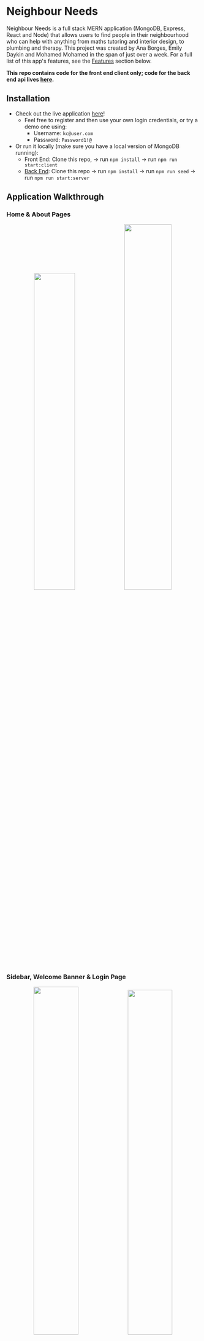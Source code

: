 # Neighbour Needs
Neighbour Needs is a full stack MERN application (MongoDB, Express, React and Node) that allows users to find people in their neighbourhood who can help with anything from maths tutoring and interior design, to plumbing and therapy. This project was created by Ana Borges, Emily Daykin and Mohamed Mohamed in the span of just over a week. For a full list of this app's features, see the [Features](#features) section below.

**This repo contains code for the front end client only; code for the back end api lives [here](https://github.com/emilydaykin/Neighbour-Needs-API).**

## Installation
- Check out the live application [here](https://neighbour-needs.netlify.app/)!
  - Feel free to register and then use your own login credentials, or try a demo one using:
    - Username: `kc@user.com`
    - Password: `Password1!@`
- Or run it locally (make sure you have a local version of MongoDB running):
  - Front End: Clone this repo, &#8594; run `npm install` &#8594; run `npm run start:client`
  - [Back End](https://github.com/momoh66/ga-project3-api): Clone this repo &#8594; run `npm install` &#8594; run `npm run seed` &#8594; run `npm run start:server` 

## Application Walkthrough
### Home & About Pages
<p align="center">
  <img src="./src/images/home_page.png" width="46%"  />
  <img src="./src/images/about_page.png" width="49.4%"  />
</p>

### Sidebar, Welcome Banner & Login Page
<p align="center">
  <img src="./src/images/login_sidebar.png" width="48.2%"  />
  <img src="./src/images/sidebar_welcome.png" width="48%"  />
</p>

### Feed & Profiles Page
<p align="center">
  <img src="./src/images/feed_profiles_page.png" width="90%"  />
</p>

### Creating a New Post
<p align="center">
  <img src="./src/images/create_new_post.png" width="90%"  />
</p>

### Neighbourhoods & Services Pages
<p align="center">
  <img src="./src/images/neighbourhoods_page.png" width="48%"  />
  <img src="./src/images/services_page.png" width="48.1%"  />
</p>

### Individual and Filtered Profile Pages
<p align="center">
  <img src="./src/images/single_profile.png" width="37%"  />
  <img src="./src/images/services_filter_page.png" width="49.5%"  />
</p>

### Responsive Design
<p align="center">
  <img src="./src/images/responsiveness_feed_profiles.png" width="30%"  />
  <img src="./src/images/responsiveness_single_profile.png" width="29%"  />
  <img src="./src/images/responsiveness_register.png" width="36%"  />
</p>

## Tech Stack
### Front End
- React Framework (Single Page Application)
- API Handling: Axios
- Pure CSS with Sass
- React-Router-Dom

### Back End
- Server: Node.js & Express
- Database: MongoDB & Mongoose
- Safeguarding from injection attacks: Express Mongo Sanitize
- Password Encryption: Bcrypt
- Authentication: JSON Web Token (JWT)

### Collaboration & Development
- Git, GitHub
- Trello for project management
- Postman for API testing
- Excalidraw for wireframing
- Npm
- Deployment:
  - Front End: Netlify
  - Back End: Heroku (& Mongo Atlas)

## Features
- Display of all profiles, and routing to an individual profile page with more information and a comments area when clicked on
- Real time searching through all profiles by name, location, or service offered
- Minimalist top navbar with a more detailed slide-in-out sidebar
- Log In and Register functionality
- Once logged in:
  - A user icon appears in the navbar, as well as a personalised welcome banner, which redirects to the user's profile page
  - The user can create a post
  - The user can leave a comment on any profile
  - Only the same user who commented/posted can remove their comment and post, no one else's
- Filtering through service type or location via their respective pages

## Architecture:
- Front End: 
  - React Components to compartmentalise code
  - React Hooks for state management and handling side effects
  - Scss stylesheets per react component
  - Single Page Application (`react-router-dom`) using `Link`, `useNavigate`, `useLocation` and `useParams`
- Back End:
  - All security checks (user access credentials) done in the back end:
    - Email validation (correct format and uniqueness)
    - Password validation (encryption and strength: minimum of 8 characters, at least one lowercase & uppercase letter and number)
    - Obscuring the password response from the front end
    - Login credentials expire after 6 hours
  - Secure routing middelware to verify logged in users, same users (only that same user can delete their comment for example) and admin users
  - Error handling middleware to assist with debugging
  - 3 interlinked schema models in MongoDB for profiles, comments and posts
  - Data seeding of 25 user profiles, 15 comments and 3 posts.


## Featured Code Snippets
### Front End
#### New post pop-up (only when authenticated) using css `position: absolute`. User can also delete their posts only`.
```
const [createPostPopup, setCreatePostPopup] = useState(false);
const [newPostData, setNewPostData] = useState({
  text: '',
  service: '',
  urgency: ''
});

const createPostClicked = () => setCreatePostPopup(!createPostPopup);

function handlePostInputChange(e) {
  setNewPostData({ ...newPostData, [e.target.name]: e.target.value });
}
async function handleSubmitPost(e) {
  e.preventDefault();
  await createPost(newPostData);
  setNewPostData({ text: '', service: '', urgency: '' });
  setCreatePostPopup(!createPostPopup);
  getPostData();
}

async function handleDeletePost(postId) {
  await deletePost(postId);
  getPostData();
}
```

### Back End
#### Secure Route middleware to verify authentication and access rights
```
import jwt from 'jsonwebtoken';
import Profile from '../models/profile.js';
import { secret } from '../config/environment.js';

const secureRoute = async (req, res, next) => {
  try {
    const authToken = req.headers.authorization;
    if (!authToken || !authToken.startsWith('Bearer')) {
      return res
        .status(401)
        .send({ message: 'Unauthorised. Auth Token incorrect or does not exist' });
    } else {
      const token = authToken.replace('Bearer ', '');
      jwt.verify(token, secret, async (err, data) => {
        if (err) {
          return res.status(400).json({ message: "Unauthorised. JWT can't verify." });
        } else {
          const user = await Profile.findById(data.profileId);
          if (!user) {
            return res.status(401).json({ message: 'Unauthorised. User not in database' });
          } else {
            req.currentUser = user;
            next();
          }
        }
      });
    }
  } catch (err) {
    return res.status(401).send({ message: 'Unauthorised' });
  }
};

export default secureRoute;

```
#### Interlinked profile and comments model schema
```
export const commentSchema = new mongoose.Schema(
  {
    text: { type: String, required: true, maxLength: 300 },
    rating: { type: Number, required: true, min: 1, max: 5 },
    createdById: {
      type: mongoose.Schema.ObjectId,
      ref: 'Profile',
      required: true
    },
    createdByName: {
      type: String
    },
    createdBySurname: {
      type: String
    }
  },
  { timestamps: true }
);

const profileSchema = new mongoose.Schema({
  firstName: { type: String, required: [true, 'First name required'] },
  surname: { type: String, required: [true, 'Surname required'] },
  email: {
    type: String,
    required: [true, 'Email required'],
    unique: true,
    validate: (email) => emailRegex.test(email)
  },
  password: {
    type: String,
    required: [true, 'Password required'],
    minlength: [8, 'Password must be a minimum of 8 characters'],
    validate: (password) => passwordRegex.test(password)
  },
  isHelper: { type: Boolean },
  averageRating: { type: String },
  services: { type: Array },
  bio: { type: String },
  city: { type: String, required: [true, 'City required'] },
  region: { type: String, required: [true, 'Region required'] },
  imageProfile: { type: String },
  imageService: { type: String },
  comments: [commentSchema],
  posts: { type: Array },
  isAdmin: { type: Boolean }
});
```

## Future Improvements & Bugs
If we'd had more time as a group, we would've loved to implement an edit profile function (where a user can edit their own profile, become a helper, add a bio etc), as well as messaging functionality where users can reach out to helpers to arrange appointments and request more information. One unsolved problem we had was registered a new user a helper: when a new user registers and fills out the services they can help out with, they don't get saved to the database as a helper.
